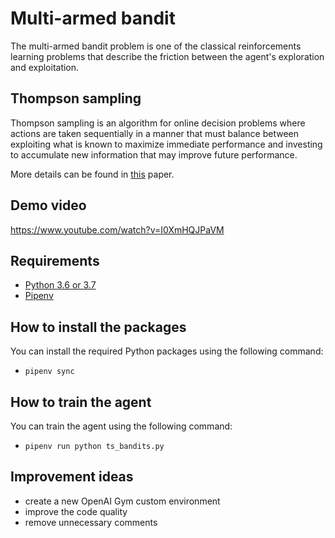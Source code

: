 # Multi-armed bandit
The multi-armed bandit problem is one of the classical reinforcements learning problems that describe the friction between the agent's exploration and exploitation.

## Thompson sampling
Thompson sampling is an algorithm for online decision problems where actions are taken sequentially in a manner that must balance between exploiting what is known to maximize immediate performance and investing to accumulate new information that may improve future performance.

More details can be found in [this](http://proceedings.mlr.press/v23/agrawal12/agrawal12.pdf) paper.

## Demo video
https://www.youtube.com/watch?v=I0XmHQJPaVM

## Requirements
- [Python 3.6 or 3.7](https://www.python.org/downloads/release/python-360/)
- [Pipenv](https://pypi.org/project/pipenv/)

## How to install the packages
You can install the required Python packages using the following command:
- `pipenv sync`

## How to train the agent
You can train the agent using the following command:
- `pipenv run python ts_bandits.py`

## Improvement ideas
- create a new OpenAI Gym custom environment
- improve the code quality
- remove unnecessary comments
